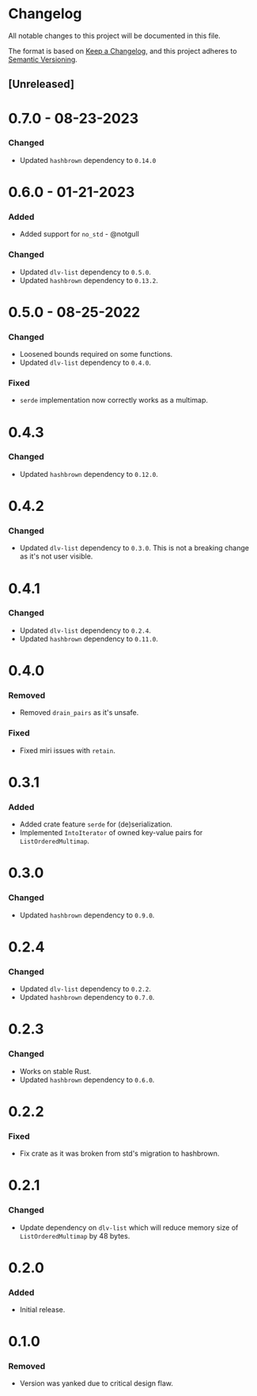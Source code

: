 # Changelog

All notable changes to this project will be documented in this file.

The format is based on [Keep a Changelog](https://keepachangelog.com/en/1.1.0/), and this project adheres to
[Semantic Versioning](https://semver.org/spec/v2.0.0.html).

## [Unreleased]

# 0.7.0 - 08-23-2023

### Changed

 - Updated `hashbrown` dependency to `0.14.0`

# 0.6.0 - 01-21-2023

### Added

 - Added support for `no_std` - @notgull

### Changed

 - Updated `dlv-list` dependency to `0.5.0`.
 - Updated `hashbrown` dependency to `0.13.2`.

# 0.5.0 - 08-25-2022

### Changed

 - Loosened bounds required on some functions.
 - Updated `dlv-list` dependency to `0.4.0`.

### Fixed

 - `serde` implementation now correctly works as a multimap.

# 0.4.3

### Changed

 - Updated `hashbrown` dependency to `0.12.0`.

# 0.4.2

### Changed

 - Updated `dlv-list` dependency to `0.3.0`. This is not a breaking change as it's not user visible.

# 0.4.1

### Changed

 - Updated `dlv-list` dependency to `0.2.4`.
 - Updated `hashbrown` dependency to `0.11.0`.

# 0.4.0

### Removed

 - Removed `drain_pairs` as it's unsafe.

### Fixed

 - Fixed miri issues with `retain`.

# 0.3.1

### Added

 - Added crate feature `serde` for (de)serialization.
 - Implemented `IntoIterator` of owned key-value pairs for `ListOrderedMultimap`.

# 0.3.0

### Changed

 - Updated `hashbrown` dependency to `0.9.0`.

# 0.2.4

### Changed

 - Updated `dlv-list` dependency to `0.2.2`.
 - Updated `hashbrown` dependency to `0.7.0`.

# 0.2.3

### Changed

 - Works on stable Rust.
 - Updated `hashbrown` dependency to `0.6.0`.

# 0.2.2

### Fixed

 - Fix crate as it was broken from std's migration to hashbrown.

# 0.2.1

### Changed

 - Update dependency on `dlv-list` which will reduce memory size of `ListOrderedMultimap` by 48 bytes.

# 0.2.0

### Added

 - Initial release.

# 0.1.0

### Removed

 - Version was yanked due to critical design flaw.
